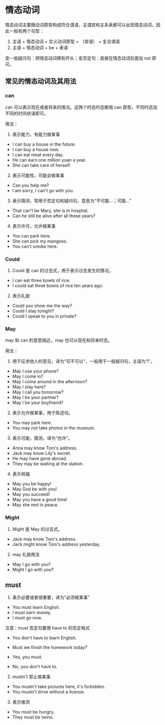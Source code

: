 # 情态动词

情态动词主要跟动词原型构成符合谓语，主谓宾和主系表都可以出现情态动词，因此一般有两个句型：

1. 主语 + 情态动词 + 实义动词原型 + （宾语） + 复合谓语
2. 主语 + 情态动词 + be + 表语

变一般疑问句：把情态动词移到开头；变否定句：直接在情态动词后面加 not 即可。

## 常见的情态动词及其用法

### can

can 可以表示现在或者将来的情况。这两个时态时态都用 can 原型，不同时态加不同的时间状语即可。

用法：

1. 表示能力，有能力做某事

- I can buy a bouse in the future.
- I can buy a house now.
- I can eat meat every day.
- He can earn one million yuan a year.
- She can take care of herself.

2. 表示可能性，可能会做某事

- Can you help me?
- I am sorry, I can't go with you.

3. 表示猜测，常用于否定句和疑问句，意思为“不可能...；可能...”

- That can't be Mary, she is in hospital.
- Can he still be alive after all these years?

4. 表示许可，允许做某事

- You can park here.
- She can pick my mangoes.
- You can't smoke here.

### Could

1. Could 是 can 的过去式，用于表示过去发生的情况。

- I can eat three bowls of rice.
- I could eat three bowls of rice ten years ago.

2. 表示礼貌

- Could you show me the way?
- Could I stay tonight?
- Could I speak to you in private?

### May

may 和 can 的意思相近，may 也可以现在和将来时态。

用法：

1. 用于征求他人的意见，译为“可不可以”，一般用于一般疑问句，主语为“I”。

- May I use your phone?
- May I come in?
- May I come around in the afternoon?
- May I stay here?
- May I call you tomorrow?
- May I be your partner?
- May I be your boyfriend?

2. 表示允许做某事，用于陈述句。

- You may park here.
- You may not take photos in the museum.

3. 表示可能，猜测，译为“也许”。

- Anna may know Tom's address.
- Jack may know Lily's secret.
- He may have gone abroad.
- They may be waiting at the station.

4. 表示祝福

- May you be happy!
- May God be with you!
- May you succeed!
- May you have a good time!
- May she rest in peace.

### Might

1. Might 是 May 的过去式。

- Jack may know Tom's address.
- Jack might know Tom's address yesterday.

2. may 礼貌用法

- May I go with you?
- Might I go with you?

## must

1. 表示必要或者很重要，译为“必须做某事”

- You must learn English.
- I must earn money.
- I must go now.

注意：must 否定句要用 have to 的否定格式

- You don't have to learn English.

- Must we finish the homework today?
- Yes, you must.
- No, you don't have to.

2. mustn't 禁止做某事

- You mustn't take pictures here, it's forbidden.
- You mustn't drive without a license.

3. 表示推测

- You must be hungry.
- They must be twins.
